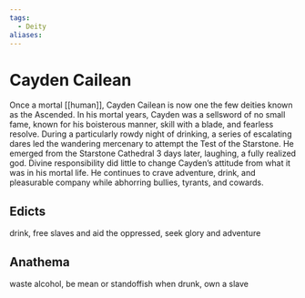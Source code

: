 ```yaml
---
tags:
  - Deity
aliases:
---
```

# Cayden Cailean
Once a mortal [[human]], Cayden Cailean is now one the few deities known as the Ascended. In his mortal years, Cayden was a sellsword of no small fame, known for his boisterous manner, skill with a blade, and fearless resolve. During a particularly rowdy night of drinking, a series of escalating dares led the wandering mercenary to attempt the Test of the Starstone. He emerged from the Starstone Cathedral 3 days later, laughing, a fully realized god. Divine responsibility did little to change Cayden’s attitude from what it was in his mortal life. He continues to crave adventure, drink, and pleasurable company while abhorring bullies, tyrants, and cowards.

## Edicts  
drink, free slaves and aid the oppressed, seek glory and adventure
## Anathema  
waste alcohol, be mean or standoffish when drunk, own a slave